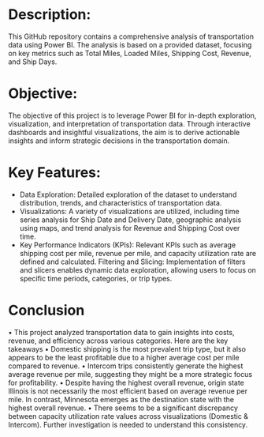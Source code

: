 # Description:
This GitHub repository contains a comprehensive analysis of transportation data using Power BI. The analysis is based on a provided dataset, focusing on key metrics such as Total Miles, Loaded Miles, Shipping Cost, Revenue, and Ship Days.

# Objective:
The objective of this project is to leverage Power BI for in-depth exploration, visualization, and interpretation of transportation data. Through interactive dashboards and insightful visualizations, the aim is to derive actionable insights and inform strategic decisions in the transportation domain.

# Key Features:
* Data Exploration: Detailed exploration of the dataset to understand distribution, trends, and characteristics of transportation data.
* Visualizations: A variety of visualizations are utilized, including time series analysis for Ship Date and Delivery Date, geographic analysis using maps, and trend analysis for Revenue 
  and Shipping Cost over time.
* Key Performance Indicators (KPIs): Relevant KPIs such as average shipping cost per mile, revenue per mile, and capacity utilization rate are defined and calculated.
  Filtering and Slicing: Implementation of filters and slicers enables dynamic data exploration, allowing users to focus on specific time periods, categories, or trip types.

# Conclusion

• This project analyzed transportation data to gain insights into costs, revenue, and efficiency across various categories. Here are the key takeaways
• Domestic shipping is the most prevalent trip type, but it also appears to be the least profitable due to a higher average cost per mile compared to revenue.
• Intercom trips consistently generate the highest average revenue per mile, suggesting they might be a more strategic focus for profitability.
• Despite having the highest overall revenue, origin state Illinois is not necessarily the most efficient based on average revenue per mile. In contrast, Minnesota emerges as the 
  destination state with the highest overall revenue.
• There seems to be a significant discrepancy between capacity utilization rate values across visualizations (Domestic & Intercom). Further investigation is needed to understand this 
  consistency.
